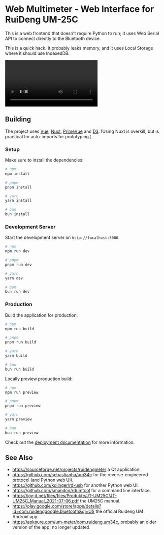 # Web Multimeter - Web Interface for RuiDeng UM-25C

This is a web frontend that doesn't require Python to run; it uses Web
Serial API to connect directly to the Bluetooth device.

This is a quick hack. It probably leaks memory, and it uses
Local Storage where it should use IndexedDB.

![Screenshot](./docs/media/screenshot.webm.mov)

## Building

The project uses [Vue](https://vuejs.org), [Nuxt](https://nuxt.com), [PrimeVue](https://primevue.org) and [D3](https://d3js.org).
(Using Nuxt is overkill, but is practical for auto-imports for prototyping.)

### Setup

Make sure to install the dependencies:

```bash
# npm
npm install

# pnpm
pnpm install

# yarn
yarn install

# bun
bun install
```

### Development Server

Start the development server on `http://localhost:3000`:

```bash
# npm
npm run dev

# pnpm
pnpm run dev

# yarn
yarn dev

# bun
bun run dev
```

### Production

Build the application for production:

```bash
# npm
npm run build

# pnpm
pnpm run build

# yarn
yarn build

# bun
bun run build
```

Locally preview production build:

```bash
# npm
npm run preview

# pnpm
pnpm run preview

# yarn
yarn preview

# bun
bun run preview
```

Check out the [deployment documentation](https://nuxt.com/docs/getting-started/deployment) for more information.

## See Also

- https://sourceforge.net/projects/ruidengmeter a Qt application.
- https://github.com/sebastianha/um34c for the reverse-engineered protocol (and Python web UI).
- https://github.com/kolinger/rd-usb for another Python web UI.
- https://github.com/smandon/rdumtool for a command line interface.
- https://joy-it.net/files/files/Produkte/JT-UM25C/JT-UM25C_Manual_2021-07-06.pdf the UM25C manual.
- https://play.google.com/store/apps/details?id=com.ruidenggoogle.bluetooth&gl=US the official Ruideng UM Android app.
- https://apkpure.com/um-meter/com.ruideng.um34c, probably an older version of the app; no longer updated.
